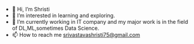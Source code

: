 - 👋 Hi, I’m Shristi 
- 👀 I’m interested in learning and exploring.
- 🌱 I’m currently working in IT company and my major work is in the field of DL,ML,sometimes Data Science.
- 📫 How to reach me srivastavashristi75@gmail.com

<!---
shristi750/shristi750 is a ✨ special ✨ repository because its `README.md` (this file) appears on your GitHub profile.
You can click the Preview link to take a look at your changes.
--->
